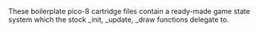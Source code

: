 These boilerplate pico-8 cartridge files contain a ready-made game state system which the stock _init, _update, _draw functions delegate to.
